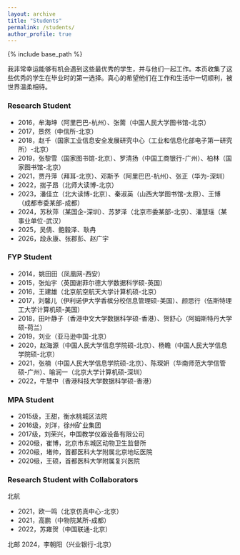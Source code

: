 ```yaml
---
layout: archive
title: "Students"
permalink: /students/
author_profile: true
---
```


{% include base_path %}

我非常幸运能够有机会遇到这些最优秀的学生，并与他们一起工作。本页收集了这些优秀的学生在毕业时的第一选择。真心的希望他们在工作和生活中一切顺利，被世界温柔相待。


### Research Student
* 2016，牟海坤（阿里巴巴-杭州）、张薷（中国人民大学图书馆-北京）
* 2017，景然（中信所-北京）
* 2018，赵千（国家工业信息安全发展研究中心（工业和信息化部电子第一研究所）-北京）
* 2019，张黎雪（国家图书馆-北京）、罗清扬（中国工商银行-广州）、柏林（国家图书馆-北京）
* 2021，贾丹萍（拜耳-北京）、邓斯予（阿里巴巴-杭州）、张正（华为-深圳）
* 2022，揣子昂（北师大读博-北京）
* 2023，潘佳立（北大读博-北京）、秦淑英（山西大学图书馆-太原）、王博（成都市委某部-成都）
* 2024，苏秋萍（某国企-深圳）、苏梦泽（北京市委某部-北京）、潘慧瑶（某事业单位-武汉）
* 2025，吴倩、鲍毅泽、耿冉
* 2026，段永康、张郡彭、赵广宇

### FYP Student
* 2014，姚田田（凤凰网-西安）
* 2015，张灿宇（英国谢菲尔德大学数据科学硕-英国）
* 2016，王建雄（北京航空航天大学计算机硕-北京）
* 2017，刘馨儿（伊利诺伊大学香槟分校信息管理硕-美国）、颜思行（伍斯特理工大学计算机硕-美国）
* 2018，田叶静子（香港中文大学数据科学硕-香港）、贺舒心（阿姆斯特丹大学硕-荷兰）
* 2019，刘业（亚马逊中国-北京）
* 2020，赵海源（中国人民大学信息学院硕-北京）、杨瞻（中国人民大学信息学院硕-北京）
* 2021，张楠（中国人民大学信息学院硕-北京）、陈琛妍（华南师范大学信管硕-广州）、喻润一（北京大学计算机硕-深圳）
* 2022，牛慧中（香港科技大学数据科学硕-香港）

### MPA Student
* 2015级，王甜，衡水桃城区法院
* 2016级，刘洋，徐州矿业集团
* 2017级，刘荣兴，中国教学仪器设备有限公司
* 2020级，崔博，北京市东城区动物卫生监督所
* 2020级，堵帅，首都医科大学附属北京地坛医院
* 2020级，王硕，首都医科大学附属复兴医院

### Research Student with Collaborators
北航
* 2021，欧一鸣（北京仿真中心-北京）
* 2021，高鹏（中物院某所-成都）
* 2022，苏雍贺（中国联通-北京）

北邮
2024，李朝阳（兴业银行-北京）

